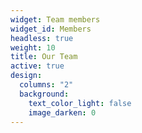```yaml
---
widget: Team members
widget_id: Members
headless: true
weight: 10
title: Our Team
active: true
design:
  columns: "2"
  background:
    text_color_light: false
    image_darken: 0
---
```

